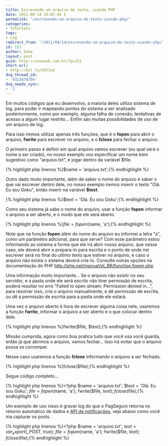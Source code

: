 ```yaml
---
title: Escrevendo um arquivo de texto, usando PHP
date: 2011-09-14 15:07:44 Z
permalink: "/escrevendo-um-arquivo-de-texto-usando-php/"
categories:
- Tutoriais
tags:
- Log
redirect_from: "/2011/09/14/escrevendo-um-arquivo-de-texto-usando-php/"
id: 151
author: Sena
layout: post
guid: http://sounoob.com.br/?p=151
short-url:
- http://bit.ly/VUY1xU
dsq_thread_id:
- '4323878794'
dsq_needs_sync:
- '1'
---
```


Em muitos códigos que eu desenvolvo, a maioria deles utiliza sistema de log, para poder ir mapeando pontos do sistema a ser analisado posteriormente, como por exemplo, alguma falha de conexão, tentativas de acesso a algum lugar restrito… Enfim são muitas possibilidades de uso de um arquivo de log.

Para isso iremos utilizar apenas três funções, que é o **fopen** para abrir o arquivo, **fwrite** para escrever no arquivo, e o **fclose** para fechar o arquivo.

<!--more-->

<a name="passo-a-passo"></a>O primeiro passo é definir em qual arquivo vamos escrever (ou qual será o nome a ser criado), no nosso exemplo vou especificar um nome bem sugestivo como "arquivo.txt", e jogar dentro da variável $file.

{% highlight php linenos %}$name = 'arquivo.txt';{% endhighlight %} 

Outro dado muito importante, além de saber o nome do arquivo é saber o que vai escrever dentro dele, no nosso exemplo iremos inserir o texto "Olá. Eu sou Goku", então inserir na variável **$text**.

{% highlight php linenos %}$text = 'Olá. Eu sou Goku';{% endhighlight %} 

Como seu sistema já sabe o nome do arquivo, usar a função **fopen** informar o arquivo a ser aberto, e o modo que ele será aberto.

{% highlight php linenos %}$file = fopen($name, 'a');{% endhighlight %} 

Note que na função **fopen** além do nome do arquivo eu informei a letra "a", como um parâmetro adicional, para que serve? Com esse parâmetro estou informando ao sistema a forma que ele irá abrir nosso arquivo, que nesse caso, ele deverá abrir e prepara-lo para escrita e o ponto de onde irei escrever será no final do ultimo texto que estiver no arquivo, e caso o arquivo não exista o sistema deverá cria-lo. Consulte outras opções na documentação do PHP <http://php.net/manual/pt_BR/function.fopen.php>

Uma informação muito importante… Se o arquivo não existir no seu servidor, e a pasta onde ele será escrito não tiver permissão de escrita, poderá resultar no erro "Failed to open stream: Permission denied in…", para resolver isso, crie o arquivo manualmente, e dê permissão de escrita, ou dê a permissão de escrita para a pasta onde ele estará.

Uma vez o arquivo aberto é hora de escrever alguma coisa nele, usaremos a função **fwrite**, informar o arquivo a ser aberto e o que colocar dentro dele.

{% highlight php linenos %}fwrite($file, $text);{% endhighlight %} 

Missão cumprida, agora como boa pratica tudo que você usa você guarda, então já que abrimos o arquivo, vamos fechar… Isso irá evitar que o arquivo possa se corromper.
  
Nesse caso usaremos a função **fclose** informando o arquivo a ser fechado.

{% highlight php linenos %}fclose($file);{% endhighlight %} 

Segue código completo…

{% highlight php linenos %}<?php
$name = 'arquivo.txt';
$text = 'Olá. Eu sou Goku';
$file = fopen($name, 'a');
fwrite($file, $text);
fclose($file);{% endhighlight %} 

<a name="recebendo-post"></a>Um exemplo de uso nisso é gravar log do que o PagSeguro retorna no retorno automático de dados e <a title="Recebendo notificações do PagSeguro usando PHP – Sem utilizar a biblioteca oficial" href="/recebendo-notificacoes-do-pagseguro-usando-php-sem-utilizar-a-biblioteca-oficial/" target="_blank">API de notificações</a>, veja abaixo como você iria capturar os posts.

{% highlight php linenos %}<?php
$name = 'arquivo.txt';
$text = var_export($_POST, true);
$file = fopen($name, 'a');
fwrite($file, $text);
fclose($file);{% endhighlight %} 